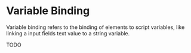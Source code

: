 # Variable Binding
Variable binding refers to the binding of elements to script variables, like linking a input fields text value to a string variable.

TODO